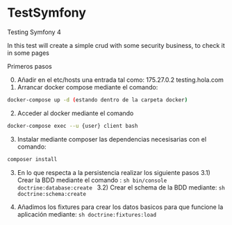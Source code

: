 # TestSymfony
Testing Symfony 4

In this test will create a simple crud with some security business, to check it in some pages 

Primeros pasos

0) Añadir en el etc/hosts una entrada tal como:
           175.27.0.2 testing.hola.com
1) Arrancar docker compose mediante el comando:
```sh
docker-compose up -d (estando dentro de la carpeta docker)
```
2) Acceder al docker mediante el comando  
```sh
docker-compose exec --u {user} client bash
```
3) Instalar mediante composer las dependencias necesisarias con el comando: 
```sh
composer install
```
3) En lo que respecta a la persistencia realizar los siguiente pasos
   3.1) Crear la BDD mediante el comando : 
           ```sh
           bin/console doctrine:database:create
           ```
   3.2) Crear el schema de la BDD mediante: 
           ```sh
           doctrine:schema:create
           ```
           
4) Añadimos los fixtures para crear los datos basicos para que funcione la aplicación mediante: 
           ```sh
           doctrine:fixtures:load
           ```
           

